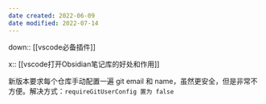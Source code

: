 ```yaml
---
date created: 2022-06-09
date modified: 2022-07-14
---
```


down:: [[vscode必备插件]]

x:: [[vscode打开Obsidian笔记库的好处和作用]]

新版本要求每个仓库手动配置一遍 git email 和 name，虽然更安全，但是非常不方便。解决方式：`requireGitUserConfig 置为 false`
